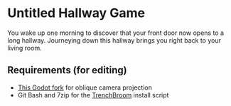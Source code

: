 # Untitled Hallway Game
You wake up one morning to discover that your front door now opens to a long hallway. Journeying down this hallway brings you right back to your living room.

## Requirements (for editing)
* [This Godot fork](https://github.com/qaptoR/godot/tree/master_oblique_camera) for oblique camera projection
* Git Bash and 7zip for the [TrenchBroom](https://github.com/TrenchBroom/TrenchBroom/) install script
